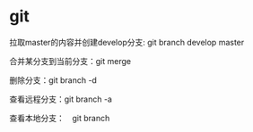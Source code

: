 # git

拉取master的内容并创建develop分支: git branch develop master

合并某分支到当前分支：git merge <name>

删除分支：git branch -d <name>

查看远程分支：git branch -a

查看本地分支：　git branch